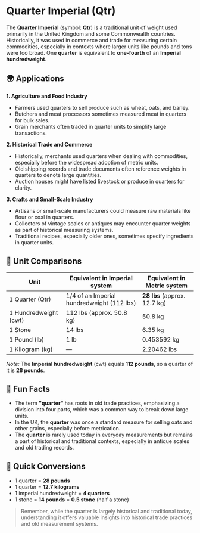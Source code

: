 # Quarter Imperial (Qtr)

The **Quarter Imperial** (symbol: **Qtr**) is a traditional unit of weight used primarily in the United Kingdom and some Commonwealth countries. Historically, it was used in commerce and trade for measuring certain commodities, especially in contexts where larger units like pounds and tons were too broad. One **quarter** is equivalent to **one-fourth** of an **Imperial hundredweight**.

## 🌍 Applications

**1. Agriculture and Food Industry**
- Farmers used quarters to sell produce such as wheat, oats, and barley.
- Butchers and meat processors sometimes measured meat in quarters for bulk sales.
- Grain merchants often traded in quarter units to simplify large transactions.

**2. Historical Trade and Commerce**
- Historically, merchants used quarters when dealing with commodities, especially before the widespread adoption of metric units.
- Old shipping records and trade documents often reference weights in quarters to denote large quantities.
- Auction houses might have listed livestock or produce in quarters for clarity.

**3. Crafts and Small-Scale Industry**
- Artisans or small-scale manufacturers could measure raw materials like flour or coal in quarters.
- Collectors of vintage scales or antiques may encounter quarter weights as part of historical measuring systems.
- Traditional recipes, especially older ones, sometimes specify ingredients in quarter units.

## 📏 Unit Comparisons

| Unit                     | Equivalent in Imperial system                      | Equivalent in Metric system             |
|--------------------------|-----------------------------------------------------|------------------------------------------|
| 1 Quarter (Qtr)          | 1/4 of an Imperial hundredweight (112 lbs)        | **28 lbs** (approx. 12.7 kg)            |
| 1 Hundredweight (cwt)     | 112 lbs (approx. 50.8 kg)                           | 50.8 kg                                |
| 1 Stone                  | 14 lbs                                              | 6.35 kg                                |
| 1 Pound (lb)             | 1 lb                                                | 0.453592 kg                           |
| 1 Kilogram (kg)          | —                                                   | 2.20462 lbs                            |

*Note:* The **Imperial hundredweight** (cwt) equals **112 pounds**, so a quarter of it is **28 pounds**.

## 🌟 Fun Facts

- The term **"quarter"** has roots in old trade practices, emphasizing a division into four parts, which was a common way to break down large units.
- In the UK, the **quarter** was once a standard measure for selling oats and other grains, especially before metrication.
- The **quarter** is rarely used today in everyday measurements but remains a part of historical and traditional contexts, especially in antique scales and old trading records.

## 🔄 Quick Conversions

- 1 quarter = **28 pounds**
- 1 quarter = **12.7 kilograms**
- 1 imperial hundredweight = **4 quarters**
- 1 stone = **14 pounds** = **0.5 stone** (half a stone)

> Remember, while the quarter is largely historical and traditional today, understanding it offers valuable insights into historical trade practices and old measurement systems.